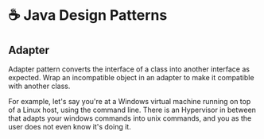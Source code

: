 # ☕ Java Design Patterns

## Adapter

Adapter pattern converts the interface of a class into another interface as expected. Wrap an incompatible object in an adapter to make it compatible with another class.

For example, let's say you're at a Windows virtual machine running on top of a Linux host, using the command line. There is an Hypervisor in between that adapts your windows commands into unix commands, and you as the user does not even know it's doing it. 